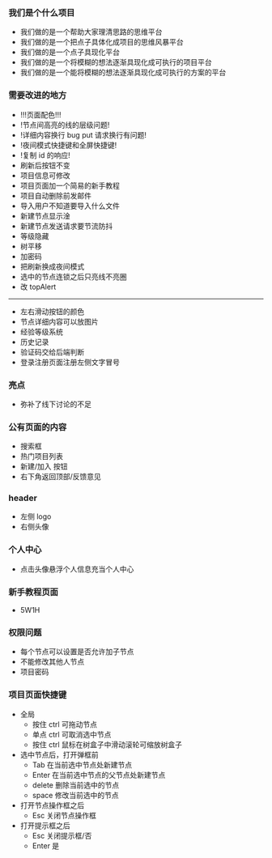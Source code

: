 ### 我们是个什么项目

- 我们做的是一个帮助大家理清思路的思维平台
- 我们做的是一个把点子具体化成项目的思维风暴平台
- 我们做的是一个点子具现化平台
- 我们做的是一个将模糊的想法逐渐具现化成可执行的项目平台
- 我们做的是一个能将模糊的想法逐渐具现化成可执行的方案的平台

### 需要改进的地方

- !!!页面配色!!!
- !节点间高亮的线的层级问题!
- !详细内容换行 bug put 请求换行有问题!
- !夜间模式快捷键和全屏快捷键!
- !复制 id 的响应!
- 刷新后按钮不变
- 项目信息可修改
- 项目页面加一个简易的新手教程
- 项目自动删除前发邮件
- 导入用户不知道要导入什么文件
- 新建节点显示淦
- 新建节点发送请求要节流防抖
- 等级隐藏
- 树平移
- 加密码
- 把刷新换成夜间模式
- 选中的节点连锁之后只亮线不亮圈
- 改 topAlert

---

- 左右滑动按钮的颜色
- 节点详细内容可以放图片
- 经验等级系统
- 历史记录
- 验证码交给后端判断
- 登录注册页面注册左侧文字冒号

### 亮点

- 弥补了线下讨论的不足

### 公有页面的内容

- 搜索框
- 热门项目列表
- 新建/加入 按钮
- 右下角返回顶部/反馈意见

### header

- 左侧 logo
- 右侧头像

### 个人中心

- 点击头像悬浮个人信息充当个人中心

### 新手教程页面

- 5W1H

### 权限问题

- 每个节点可以设置是否允许加子节点
- 不能修改其他人节点
- 项目密码

### 项目页面快捷键

- 全局
  - 按住 ctrl 可拖动节点
  - 单点 ctrl 可取消选中节点
  - 按住 ctrl 鼠标在树盒子中滑动滚轮可缩放树盒子
- 选中节点后，打开弹框前
  - Tab 在当前选中节点处新建节点
  - Enter 在当前选中节点的父节点处新建节点
  - delete 删除当前选中的节点
  - space 修改当前选中的节点
- 打开节点操作框之后
  - Esc 关闭节点操作框
- 打开提示框之后
  - Esc 关闭提示框/否
  - Enter 是
